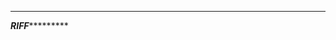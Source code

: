 ***************************************************
*******************RIFF****************************

